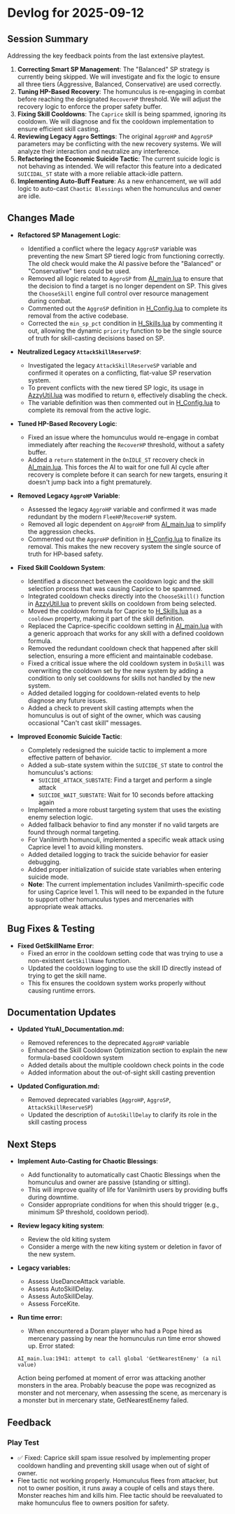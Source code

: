 # Devlog for 2025-09-12

## Session Summary

Addressing the key feedback points from the last extensive playtest.

1.  **Correcting Smart SP Management**: The "Balanced" SP strategy is currently being skipped. We will investigate and fix the logic to ensure all three tiers (Aggressive, Balanced, Conservative) are used correctly.
2.  **Tuning HP-Based Recovery**: The homunculus is re-engaging in combat before reaching the designated `RecoverHP` threshold. We will adjust the recovery logic to enforce the proper safety buffer.
3.  **Fixing Skill Cooldowns**: The `Caprice` skill is being spammed, ignoring its cooldown. We will diagnose and fix the cooldown implementation to ensure efficient skill casting.
4.  **Reviewing Legacy `Aggro` Settings**: The original `AggroHP` and `AggroSP` parameters may be conflicting with the new recovery systems. We will analyze their interaction and neutralize any interference.
5.  **Refactoring the Economic Suicide Tactic**: The current suicide logic is not behaving as intended. We will refactor this feature into a dedicated `SUICIDAL_ST` state with a more reliable attack-idle pattern.
6.  **Implementing Auto-Buff Feature**: As a new enhancement, we will add logic to auto-cast `Chaotic Blessings` when the homunculus and owner are idle.

## Changes Made

- **Refactored SP Management Logic**:
    - Identified a conflict where the legacy `AggroSP` variable was preventing the new Smart SP tiered logic from functioning correctly. The old check would make the AI passive before the "Balanced" or "Conservative" tiers could be used.
    - Removed all logic related to `AggroSP` from [AI_main.lua](../YtuAI/USER_AI/AI_main.lua) to ensure that the decision to find a target is no longer dependent on SP. This gives the `ChooseSkill` engine full control over resource management during combat.
    - Commented out the `AggroSP` definition in [H_Config.lua](../YtuAI/USER_AI/H_Config.lua) to complete its removal from the active codebase.
    - Corrected the `min_sp_pct` condition in [H_Skills.lua](../YtuAI/USER_AI/H_Skills.lua) by commenting it out, allowing the dynamic `priority` function to be the single source of truth for skill-casting decisions based on SP.

- **Neutralized Legacy `AttackSkillReserveSP`**:
    - Investigated the legacy `AttackSkillReserveSP` variable and confirmed it operates on a conflicting, flat-value SP reservation system.
    - To prevent conflicts with the new tiered SP logic, its usage in [AzzyUtil.lua](../YtuAI/USER_AI/AzzyUtil.lua) was modified to return `0`, effectively disabling the check.
    - The variable definition was then commented out in [H_Config.lua](../YtuAI/USER_AI/H_Config.lua) to complete its removal from the active logic.

- **Tuned HP-Based Recovery Logic**:
    - Fixed an issue where the homunculus would re-engage in combat immediately after reaching the `RecoverHP` threshold, without a safety buffer.
    - Added a `return` statement in the `OnIDLE_ST` recovery check in [AI_main.lua](../YtuAI/USER_AI/AI_main.lua). This forces the AI to wait for one full AI cycle after recovery is complete before it can search for new targets, ensuring it doesn't jump back into a fight prematurely.

- **Removed Legacy `AggroHP` Variable**:
    - Assessed the legacy `AggroHP` variable and confirmed it was made redundant by the modern `FleeHP`/`RecoverHP` system.
    - Removed all logic dependent on `AggroHP` from [AI_main.lua](../YtuAI/USER_AI/AI_main.lua) to simplify the aggression checks.
    - Commented out the `AggroHP` definition in [H_Config.lua](../YtuAI/USER_AI/H_Config.lua) to finalize its removal. This makes the new recovery system the single source of truth for HP-based safety.

- **Fixed Skill Cooldown System**:
    - Identified a disconnect between the cooldown logic and the skill selection process that was causing Caprice to be spammed.
    - Integrated cooldown checks directly into the `ChooseSkill()` function in [AzzyUtil.lua](../YtuAI/USER_AI/AzzyUtil.lua) to prevent skills on cooldown from being selected.
    - Moved the cooldown formula for Caprice to [H_Skills.lua](../YtuAI/USER_AI/H_Skills.lua) as a `cooldown` property, making it part of the skill definition.
    - Replaced the Caprice-specific cooldown setting in [AI_main.lua](../YtuAI/USER_AI/AI_main.lua) with a generic approach that works for any skill with a defined cooldown formula.
    - Removed the redundant cooldown check that happened after skill selection, ensuring a more efficient and maintainable codebase.
    - Fixed a critical issue where the old cooldown system in `DoSkill` was overwriting the cooldown set by the new system by adding a condition to only set cooldowns for skills not handled by the new system.
    - Added detailed logging for cooldown-related events to help diagnose any future issues.
    - Added a check to prevent skill casting attempts when the homunculus is out of sight of the owner, which was causing occasional "Can't cast skill" messages.

- **Improved Economic Suicide Tactic**:
    - Completely redesigned the suicide tactic to implement a more effective pattern of behavior.
    - Added a sub-state system within the `SUICIDE_ST` state to control the homunculus's actions:
        - `SUICIDE_ATTACK_SUBSTATE`: Find a target and perform a single attack
        - `SUICIDE_WAIT_SUBSTATE`: Wait for 10 seconds before attacking again
    - Implemented a more robust targeting system that uses the existing enemy selection logic.
    - Added fallback behavior to find any monster if no valid targets are found through normal targeting.
    - For Vanilmirth homunculi, implemented a specific weak attack using Caprice level 1 to avoid killing monsters.
    - Added detailed logging to track the suicide behavior for easier debugging.
    - Added proper initialization of suicide state variables when entering suicide mode.
    - **Note**: The current implementation includes Vanilmirth-specific code for using Caprice level 1. This will need to be expanded in the future to support other homunculus types and mercenaries with appropriate weak attacks.

## Bug Fixes & Testing

- **Fixed GetSkillName Error**:
    - Fixed an error in the cooldown setting code that was trying to use a non-existent `GetSkillName` function.
    - Updated the cooldown logging to use the skill ID directly instead of trying to get the skill name.
    - This fix ensures the cooldown system works properly without causing runtime errors.

## Documentation Updates

- **Updated YtuAI_Documentation.md:**
    - Removed references to the deprecated `AggroHP` variable
    - Enhanced the Skill Cooldown Optimization section to explain the new formula-based cooldown system
    - Added details about the multiple cooldown check points in the code
    - Added information about the out-of-sight skill casting prevention

- **Updated Configuration.md:**
    - Removed deprecated variables (`AggroHP`, `AggroSP`, `AttackSkillReserveSP`)
    - Updated the description of `AutoSkillDelay` to clarify its role in the skill casting process

## Next Steps

- **Implement Auto-Casting for Chaotic Blessings**: 
    - Add functionality to automatically cast Chaotic Blessings when the homunculus and owner are passive (standing or sitting).
    - This will improve quality of life for Vanilmirth users by providing buffs during downtime.
    - Consider appropriate conditions for when this should trigger (e.g., minimum SP threshold, cooldown period).

- **Review legacy kiting system**: 
    - Review the old kiting system 
    - Consider a merge with the new kiting system or deletion in favor of the new system.

- **Legacy variables:**
    - Assess UseDanceAttack variable.
    - Assess AutoSkillDelay.
    - Assess AutoSkillDelay.
    - Assess ForceKite.

- **Run time error:**
    - When encountered a Doram player who had a Pope hired as mercenary passing by near the homunculus run time error showed up. Error stated: 
    ```
    AI_main.lua:1941: attempt to call global 'GetNearestEnemy' (a nil value)
    ```
    Action being perfomed at moment of error was attacking another monsters in the area. Probably beacuse the pope was recognized as monster and not mercenary, when assessing the scene, as mercenary is a monster but in mercenary state, GetNearestEnemy failed.

## Feedback

### Play Test

- ✅ Fixed: Caprice skill spam issue resolved by implementing proper cooldown handling and preventing skill usage when out of sight of owner.
- Flee tactic not working properly. Homunculus flees from attacker, but not to owner position, it runs away a couple of cells and stays there. Monster reaches him and kills him. Flee tactic should be reevaluated to make homunculus flee to owners position for safety.



